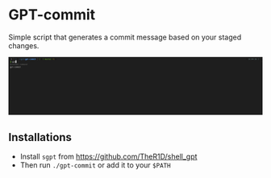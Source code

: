 # GPT-commit

Simple script that generates a commit message based on your staged changes.

![](gpt-commit.gif)

## Installations

- Install `sgpt` from https://github.com/TheR1D/shell_gpt
- Then run `./gpt-commit` or add it to your `$PATH`
